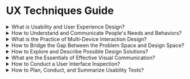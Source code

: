 # UX Techniques Guide

<div class="accordion">

<details>
  <summary>What is Usability and User Experience Design?</summary>

[Agile](ux-techniques-guide/01.what-is-usability-and-user-experience-design/agile-ux.md ':include')

[Bias](ux-techniques-guide/01.what-is-usability-and-user-experience-design/bias.md ':include')

[Design Ethics](ux-techniques-guide/01.what-is-usability-and-user-experience-design/design-ethics.md ':include')

[Hypothesis](ux-techniques-guide/01.what-is-usability-and-user-experience-design/hypothesis.md ':include')

[Problem Statements](ux-techniques-guide/03.what-is-the-practice-of-multidevice-interaction-design/problem-statements.md ':include')

[Scenario-based Design](ux-techniques-guide/01.what-is-usability-and-user-experience-design/scenario-based-design.md ':include')

[Usability](ux-techniques-guide/01.what-is-usability-and-user-experience-design/usability.md ':include')

[User Experience Design](ux-techniques-guide/01.what-is-usability-and-user-experience-design/user-experience-design.md ':include')

[User Interface Design ](ux-techniques-guide/01.what-is-usability-and-user-experience-design/user-interface-design.md ':include')

</details>

<details>
  <summary>How to Understand and Communicate People's Needs and Behaviors?</summary>

Affinity Diagrams  
_A tool to visually organize ideas and information_

*  [Affinity Diagrams – Learn How to Cluster and Bundle Ideas and Facts](https://www.interaction-design.org/literature/article/affinity-diagrams-learn-how-to-cluster-and-bundle-ideas-and-facts)
*  [How to Prepare and Use an Affinity Diagram](https://webdesign.tutsplus.com/tutorials/how-to-prepare-and-use-an-affinity-diagram--cms-28388)
*  [Using Affinity Diagrams to make sense from Brainstorming](http://www.leanyourcompany.com/methods/Using-Affinity-Diagrams.asp)  

Card Sorts  
_Having participants sort various items into groups of their own choosing._

*  [Card-Based Classification Evaluation](http://boxesandarrows.com/card-based-classification-evaluation/)  
*  [Card sorting: a definitive guide](http://boxesandarrows.com/card-sorting-a-definitive-guide/)  
*  [Information Design Using Card Sorting](http://www.steptwo.com.au/papers/cardsorting/)  

Contextual Inquiry  
_Observing participants in their own environment performing their actual work._

*  [Conducting Contextual Enquiry (or Site Visits)](http://uxmastery.com/conducting-contextual-enquiry-or-site-visits/)
*  [Contextual Inquiry - A Primer](http://www.sitepoint.com/contextual-enquiry-primer/)
*  [Field Research in Commercial Product Development (PDF)](http://teced.com/wp-content/uploads/2011/06/upa2003_lk_tk_ovhs-commercial-product-development1.pdf)
*  [Focus Questions for Site Visits](http://www.uie.com/brainsparks/2007/02/22/focus-questions-for-site-visits/)  

Diary Studies  
_A qualitative technique for collecting information about user behaviors, activities, and experiences over an extended period of time._

*  [Dear Diary: Using Diaries to Study User Experience](http://uxpamagazine.org/dear-diary-using-diaries-to-study-user-experience/)  
*  [Diary Studies: Understanding Long-Term User Behavior and Experiences](https://www.nngroup.com/articles/diary-studies/)  
*  [Jumpstart Design Research with a Diary Study](http://www.uxbooth.com/articles/jumpstart-design-research-with-a-diary-study/)  

Empathy Maps  
_A simple tool to better understand people using a product or service._  

*  [Agile Coaching Tip: What Is an Empathy Map?](http://www.solutionsiq.com/what-is-an-empathy-map/)  
*  [Empathy Maps for UX](http://www.tadpull.com/tools/how-to-use-empathy-map-for-user-experience-mapping.php)  
*  [How To Use Empathy Maps To Make Better Services](http://www.innovationlabs.org.uk/2014/04/25/empathy-maps/)  
*  [Updated Empathy Map Canvas](https://medium.com/the-xplane-collection/updated-empathy-map-canvas-46df22df3c8a)  

Five Whys  
_A technique that utilizes a question-asking method to explore the causes/effects underlying a particular issue._

*  [Determine The Root Cause: 5 Whys](http://www.isixsigma.com/index.php?option=com_k2&amp;amp;amp;amp;view=item&amp;amp;amp;amp;id=1308:determine-the-root-cause-5-whys&amp;amp;amp;amp;Itemid=200)  
*  [One simple question to get to the root of any design problem](http://blog.usabilla.com/to-the-users-core-question-in-5-whys/)  

Interviews  
_A conversation where an interviewer asks a series of questions to one or more interviewees._

*  [Asking the right questions during user research, interviews and testing](https://uxdesign.cc/asking-the-right-questions-on-user-research-interviews-and-testing-427261742a67)
*  [How to Make User Research a Conversation](https://www.uxmatters.com/mt/archives/2018/05/how-to-make-user-research-a-conversation.php)
*  [Interviewing Humans](http://alistapart.com/article/interviewing-humans)  
*  [Never Ask What They Want — 3 Better Questions to Ask in User Interviews](https://medium.com/user-research/never-ask-what-they-want-3-better-questions-to-ask-in-user-interviews-aeddd2a2101e#.21nbp2ly8)  
*  [When Interviews Go Wrong](http://www.uxmatters.com/mt/archives/2011/04/when-interviews-go-wrong.php)

Job Stories  
_An approach to task analysis that is inspired by Jobs To Be Done._

*  [5 Tips For Writing A Job Story](https://jtbd.info/5-tips-for-writing-a-job-story-7c9092911fc9)  
*  [Designing Features Using Job Stories](http://insideintercom.io/using-job-stories-design-features-ui-ux/)  
*  [Job stories are great, but personas aren't dead](http://www.elezea.com/2013/12/job-stories-and-personas-sitting-in-a-tree/)  

Personas  
_Fictional persons, based on research, where each one represents a specific type of user._

*  [An introduction to personas and how to create them](http://www.steptwo.com.au/papers/kmc_personas/index.html)  
*  [Describing Personas](https://medium.com/@indiyoung/describing-personas-af992e3fc527#.uqj6h6mb2)  
*  [Five Factors for Successful Persona Projects](http://www.uie.com/articles/successful_persona_projects)  
*  [Persona Grata - Welcoming users into the interaction design process](http://uxmag.com/articles/persona-grata)  
*  [A Closer Look At Personas: What They Are And How They Work (Part 1)](http://www.smashingmagazine.com/2014/08/06/a-closer-look-at-personas-part-1/)  
*  [Personas: Setting the Stage for Building Usable Information Sites](http://www.infotoday.com/online/jul03/head.shtml)  
*  [Three Important Benefits of Personas](http://www.uie.com/articles/benefits_of_personas/)

Proto-Personas  
_Hypothetical persons, where each one represents a specific type of user._

*  [Assumptive Personas](http://www.90percentofeverything.com/2013/04/28/assumptive-personas/)  
*  [Boost Empathy Quickly With Proto-Personas](http://blog.mural.co/2016/05/06/boost-empathy-quickly-with-proto-personas)
*  [The UX Designer’s 5-Minute Guide to Lean Personas](https://www.uxpin.com/studio/blog/ux-designers-5-minute-guide-lean-personas/)  
*  [Using Proto-Personas for Executive Alignment](http://uxmag.com/articles/using-proto-personas-for-executive-alignment)  

Story Maps  
_A visual representation of a user journey to help prioritize a product backlog._

*  [Buying better digital products part 3: Mapping user stories](https://18f.gsa.gov/2016/08/04/buying-better-digital-products-part-3-mapping-user-stories/)  
*  [Story Map Concepts (PDF)](http://jpattonassociates.com/wp-content/uploads/2015/03/story_mapping.pdf)  
*  [The new user story backlog is
a map](http://jpattonassociates.com/the-new-backlog/)

Surveys  
_A data collection tool to gather responses to a series of questions._

*  [8 Research Based Insights for User Experience Surveys](http://www.measuringusability.com/blog/ux-surveys.php)  
*  [Preparing an Online Questionnaire - How to Conduct an Online Survey ](http://www.questionpro.com/akira/showArticle.do?articleID=build01)  
*  [What Is a Survey - Booklet](http://www.whatisasurvey.info/)  

Task Analysis  
_Task analysis is the decomposition of how tasks are currently performed._

*  [Hierarchical Task Analysis](http://www.uxmatters.com/mt/archives/2010/02/hierarchical-task-analysis.php)  
*  [Task Analysis: The Key UX Design Step Everyone Skips](https://searchenginewatch.com/sew/how-to/2336547/task-analysis-the-key-ux-design-step-everyone-skips)
*  [Task Analysis - Hierarchical, If/Then, and Model-Based](http://siteresources.worldbank.org/WBI/Resources/213798-1194538727144/4Final-Task_Analysis.pdf)  
*  [Uncovering True Motivation: The Whys and Wherefore](http://www.stcsig.org/usability/newsletter/0310-motivation.html)  

User Profiles  
_A summary of relevant user characteristics, which can include both demographic and behavioral information._

*  [Task-Based Audience Segmentation](http://adaptivepath.org/ideas/task-based-audience-segmentation/)  
*  [User Group Profiles](http://www.uiaccess.com/accessucd/users.html)  
*  [What Kind of Users Use Your GUI?](http://classicsys.com/free-stuff-2/articles/usability-research-and-testing/what-kind-of-users-use-your-gui/)  

User Research  
_The process of learning about the audience for your system or product._

*  [Communicating User Research Findings](http://www.uxmatters.com/mt/archives/2012/02/communicating-user-research-findings.php)
*  [Doing Research with People Who Are Not Users: Consultation](https://www.uxmatters.com/mt/archives/2017/08/doing-research-with-people-who-are-not-users-consultation.php)
*  [From Research Goals to Usability-Testing Scenarios: A 7-Step Method](https://www.nngroup.com/articles/ux-research-goals-to-scenarios/)
*  [How to get participants for your user research](http://blog.fluidui.com/how-to-get-participants-for-your-user-research/)  
*  [One page user research plan](http://uxdesign.smashingmagazine.com/2012/01/26/ux-research-plan-stakeholders-love/)  
*  [Step By Step Guide To More Structured User Research](http://blog.usabilla.com/step-by-step-guide-to-more-structured-user-research/)  
*  [The two questions we answer with user research](http://www.userfocus.co.uk/articles/the_two_questions_we_answer_with_user_research.html)  
*  [Quantitative User-Research Methodologies: An Overview](https://www.nngroup.com/articles/quantitative-user-research-methods/)  
*  [UIETips: Three Questions You Shouldn't Ask During User Research](http://www.uie.com/brainsparks/2013/07/24/uietips-3-questions-not-to-ask-during-user-research/)  
*  [When to Use Which User-Experience Research Methods](https://www.nngroup.com/articles/which-ux-research-methods/)  

Informal (Guerilla) User Research  
_A rapid and less rigorous approach to conducting user research._

*  [Are you doing your user research on the right people?](http://www.90percentofeverything.com/2008/08/25/are-you-doing-your-user-research-on-the-right-people/)  
*  [Discovery on a Budget: Part I](http://alistapart.com/article/discovery-on-a-budget-part-i)  
*  [Getting Guerrilla With It](http://uxmag.com/articles/getting-guerrilla-with-it)  

User Stories  
_Brief narratives that describe on user interactions with a system, with a focus on the value gained from such interactions._

*  [Advantages of User Stories for Requirements](http://www.mountaingoatsoftware.com/articles/advantages-of-user-stories-for-requirements)
*  [How Expanded User Stories Help Us Fix Existing Interfaces](http://www.erinlynnyoung.com/post/47756875821/expanded-user-stories)  
*  [Writing user stories](https://www.gov.uk/service-manual/agile/writing-user-stories.html)  

</details>

<details>
  <summary>What is the Practice of Multi-Device Interaction Design? </summary>

Content Inventories  
_Identifying and classifying the content in an existing product or system._

*  [How to Conduct A Content Audit](http://uxmastery.com/how-to-conduct-a-content-audit/)  
*  [Tips for laying out a responsive site](http://jamie-plouff.tumblr.com/post/103060444705/tips-for-laying-out-a-responsive-site)  
*  [Tools for the UX Architect: Content Inventory](http://blogs.captechconsulting.com/blog/brendon-cornwell/tools-the-ux-architect-content-inventory)  

Content Prioritization  
_Determining the relative value of content in relation to its audience._

*  [Devising a Strategy for Responsive Design](https://www.uie.com/articles/strategy_for_responsive_design/)  
*  [Responsive-Ready Content](http://sarawb.com/2012/03/07/content-strategy-responsive-design/)  
*  [The case for responsive web content: it's all about the users](http://www.creativebloq.com/mobile/case-responsive-web-content-its-all-about-users-7126217)  

Designing for Touch  
_How to make applications and website touch optimized._

*  [Design for Fingers, Touch, and People, Part 3.](http://www.uxmatters.com/mt/archives/2017/07/design-for-fingers-touch-and-people-part-3.php)
*  [Hover is dead. Long live hover.](https://medium.com/instacart-design/hover-is-dead-long-live-hover-37a89d3795df#.26ua6m3ux)  
*  [Responsive Navigation: Optimizing for Touch Across Devices](http://www.lukew.com/ff/entry.asp?1649)  
*  [The Pursuit of Tappiness](http://uxmag.com/articles/the-pursuit-of-tappiness)  
*  [The Cost of a Touch](http://uxmag.com/articles/the-cost-of-a-touch)  
*  [The Thumb Zone: Designing For Mobile Users](https://www.smashingmagazine.com/2016/09/the-thumb-zone-designing-for-mobile-users/)  
*  [Touch interaction design (Windows Store apps)](http://msdn.microsoft.com/en-ca/library/windows/apps/hh465415.aspx)  

Mobile and Multi-device Web Design  
_How to more effectively design and build for mobile and multi-device usage._

*  [Design for Every Screen](http://shoobe01.blogspot.ca/2011/11/design-for-every-screen.html)  
*  [Designing Exceptional Mobile Experiences](http://uxmag.com/articles/designing-exceptional-mobile-experiences)  
*  [Eight Tips to Make Your First Mobile Design a Success](http://www.peachpit.com/articles/article.aspx?p=1846581)  
*  [Mobile first: Insights from going mobile only ](http://blog.invisionapp.com/mobile-first-mobile-only/)
*  [Framework for Designing for Multiple Devices](http://uxmag.com/articles/framework-for-designing-for-multiple-devices)  
*  [The Hamburger Menu Doesn’t Work](http://jamesarcher.me/hamburger-menu)  
*  [Think Again: Assumptions About Mobile To Reconsider](http://mobile.smashingmagazine.com/2013/01/18/assumptions-about-mobile-to-reconsider/)  
*  [Tools for Mobile UX Design](http://www.uxmatters.com/mt/archives/2013/06/tools-for-mobile-ux-design.php)  

Responsive HTML Frameworks  
_HTML frameworks that support responsive web design._

*  [Kube CSS Framework](http://imperavi.com/kube/)  
*  [(Twitter) Bootstrap](http://getbootstrap.com/)  
*  [Zurb Foundation](http://foundation.zurb.com/)  

Responsive Web Design  
_A technique where individual web pages automatically adjust to various screen sizes._

*  [9 responsive design mistakes you don’t want to make](http://thenextweb.com/dd/2015/10/28/9-responsive-design-mistakes-you-dont-want-to-make/)
*  [Beginner's Guide to Responsive Web Design](http://blog.teamtreehouse.com/beginners-guide-to-responsive-web-design)  
*  [Design Process In The Responsive Age](http://uxdesign.smashingmagazine.com/2012/05/30/design-process-responsive-age/)  
*  [Responsive Strategy](http://bradfrost.com/blog/post/responsive-strategy/)
*  [Responsive Web Design](http://webdesign.tutsplus.com/articles/responsive-web-design--webdesign-15155)
*  [Responsive Web Design Patterns](https://bradfrost.github.io/this-is-responsive/patterns.html)
*  [The opportunities and challenges of responsive design](http://www.webdesignerdepot.com/2012/11/the-opportunities-and-challenges-of-responsive-design/)  

</details>

<details>
  <summary>How to Bridge the Gap Between the Problem Space and Design Space? </summary>

Accessibility  
_Accessibility is the practice of removing barriers that prevent interaction or access to websites by people with disabilities._  

*  [4 Ways to Make Online Content More Accessible](http://www.uxbooth.com/articles/4-ways-to-make-online-content-more-accessible/)  
*  [7 Things Every Designer Needs to Know about Accessibility](https://medium.com/salesforce-ux/7-things-every-designer-needs-to-know-about-accessibility-64f105f0881b#.tvhahmv5g)  
*  [Accessibility according to actual people with disabilities - Axess Lab](https://axesslab.com/accessibility-according-to-pwd/)  
*  [Accessibility for Visual Design](http://www.uxbooth.com/articles/accessibility-visual-design/)  
*  [Accessibility Guidelines](http://accessibility.voxmedia.com/)
*  [Accessibility resources for designers](http://www.iamnotmypixels.com/accessibility-resources-for-designers/)  
*  [Baby Boomers Are Aging–And Designers Need To Adapt](https://www.fastcodesign.com/90131258/baby-boomers-are-aging-heres-how-design-will-have-to-adapt)
*  [Design Accessibly, See Differently: Color Contrast Tips And Tools](https://www.smashingmagazine.com/2014/10/color-contrast-tips-and-tools-for-accessibility/)
*  [Font Awesome & Accessibility](http://fontawesome.io/accessibility/)  

Chatbots  
_A chatbot is a service, powered by simple rules and sometimes artificial intelligence, provided in a conversational style._

*  [Best practices for designing a chatbot conversational experience](https://medium.com/darvin-ai/best-practices-for-designing-an-intelligent-chatbot-conversational-experience-de8142c0b4dc)  
*  [Chatbots Deliver the Worst Customer Service](https://latenightcoding.co/chatbots-customer-service/)  
*  [Chatbot UX – Does Conversation Hurt Or Help?](https://www.smashingmagazine.com/2016/11/does-conversation-hurt-or-help-the-chatbot-ux/#comments)  
*  [Conversational UI Principles — Complete Process of Designing a Website Chatbot](https://medium.com/swlh/conversational-ui-principles-complete-process-of-designing-a-website-chatbot-d0c2a5fee376)  

Cognitive Psychology  
_The branch of psychology that studies mental processes including how people think, perceive, remember and learn._

*  [Cognitive Styles: Get inside the user's head](http://uxmag.com/articles/cognitive-styles)  
*  [Designing for Human Memory](https://uxplanet.org/designing-for-human-memory-a2cdc0b6a75a)  
*  [Improving Usability with Fitts' Law](http://sixrevisions.com/usabilityaccessibility/improving-usability-with-fitts-law/)  
*  [Reducing Cognitive Overload For A Better User Experience](https://www.smashingmagazine.com/2016/09/reducing-cognitive-overload-for-a-better-user-experience/)
*  [Reducing Reliance on Superstition](http://www.humanfactors.com/downloads/sep00.asp)  
*  [The Psychologist's View of UX Design](http://uxmag.com/articles/the-psychologists-view-of-ux-design)  

Conceptual Model  
_Conceptual models involve three views of a system; the user's mental model, the designer's model, and the system image._

*  [Affordances Design](http://www.jnd.org/dn.mss/affordances_and.html)  
*  [Human Centered Design & The 6 Fundamental Principles of Interaction Between Products and Users](https://uxdesign.cc/human-centered-design-the-6-fundamental-principles-of-interaction-between-products-and-users-7343734b38a1#.bplbprmd5)
*  [IBM Design: The three models - User](http://www-01.ibm.com/software/ucd/designconcepts/threemodels/user.html)  
*  [The Secret to Designing an Intuitive UX: Match the Mental Model to the Conceptual Model](http://www.inspireux.com/2010/04/16/secret-designing-intuitive-user-experience/)

Platform Design Principles  
_A high-level of advice for general platform design decisions._

*  [First Principles of Interaction Design](http://www.asktog.com/basics/firstPrinciples.html)  
*  [Windows User Experience Design Principles](http://msdn.microsoft.com/en-us/library/dd834141.aspx)  

Emotional Design  
_Creating experiences that are emotional appealing to people._

*  [Design for Emotion: Expert Tips by Aarron Walter](https://uxplanet.org/design-for-emotion-expert-tips-by-aarron-walter-2f847e75a962)
*  [Design for Emotion and Flow](http://www.boxesandarrows.com/view/design-for-emotion)  
*  [Designing Fun](http://www.alistapart.com/articles/designing-fun/)  
*  [In Defense of Eye Candy](http://alistapart.com/article/indefenseofeyecandy)  
*  [Not Just Pretty: Building Emotion Into Your Websites](https://www.smashingmagazine.com/2012/04/building-emotion-into-your-websites/)
*  [The dangers of delightful design](https://uxdesign.cc/the-dangers-of-delightful-design-bb5834a1b684#.r1duzvdo6)

Empty States  
_An empty state is the initial appearance of an application when there is no user generated information yet._

*  [UX Best Practices: Designing the Overlooked Empty States](https://www.uxpin.com/studio/blog/ux-best-practices-designing-the-overlooked-empty-states/)
*  [Why Empty States Deserve More Design Time](https://www.invisionapp.com/blog/why-empty-states-deserve-more-design-time/)
*  [Writing empty states](https://uxdesign.cc/writing-empty-states-3e0279f39066)

Form Design  
_The display and input of information within online forms._

*  [An Extensive Guide To Web Form
Usability](https://www.smashingmagazine.com/2011/11/extensive-guide-web-form-usability/)  
*  [Design Better Forms](https://uxdesign.cc/design-better-forms-96fadca0f49c#.tauhj5ayi)  
*  [Inline validation in forms — designing the experience](https://medium.com/wdstack/inline-validation-in-forms-designing-the-experience-123fb34088ce#.2m2d9gurz)  
*  [The New Rules of Form Design](http://www.uxbooth.com/articles/the-new-rules-of-form-design/)  

Handling Errors  
_How a system prevents, or handles, users making mistakes._

*  [4 rules for displaying error messages from a user experience perspective](http://www.nomensa.com/blog/2010/4-rules-displaying-error-messages-user-experience-perspective)  
*  [Avoid Being Embarrassed by Your Error Messages](http://www.uxmatters.com/mt/archives/2010/08/avoid-being-embarrassed-by-your-error-messages.php)  
*  [Non-Fatal Errors: Creating Usable, Effective Error Messages](http://www.writersua.com/articles/message/index.html)  

Inclusive Design  
_The design of products and services that consider the full range of peoples ability, age, culture and language._  

*  [Designing for Inclusion](https://www.w3.org/WAI/users/)  
*  [Inclusive - Microsoft Design](https://www.microsoft.com/en-us/design/inclusive/)  
*  [Making the Web Accessible for Everyone With Inclusive Design and Diverse Personas](https://webdesign.tutsplus.com/articles/making-the-web-accessible-for-everyone-with-inclusive-design-and-diverse-personas--cms-27505)  
*  [What the Heck Is Inclusive Design?](https://24ways.org/2016/what-the-heck-is-inclusive-design/)  

Information Architecture  
_Information architecture primarily involves the organization of a system and how navigation is supported within that system._

*  [Complete Beginner’s Guide to Information Architecture](http://www.uxbooth.com/articles/complete-beginners-guide-to-information-architecture/)  
*  [IA Heuristics: A Journey](http://abbytheia.com/2012/04/12/ia-heuristics-journey/)  
*  [Information Architecture: The Scaffold of Good UX](http://blogs.adobe.com/dreamweaver/2016/01/information-architecture-the-scaffold-of-good-ux.html#.V5P7luLH384.twitter)  
*  [The Difference Between Information Architecture (IA) and Navigation](https://www.nngroup.com/articles/ia-vs-navigation/)  

Interaction Design  
_The structure and behaviors of interactive products, services, and systems._

*  [Dan Saffer - Designing Microinteractions](http://www.uie.com/brainsparks/2013/06/14/dan-saffer-designing-microinteractions/#transcript)  
*  [Defining an Interaction Model: The Cornerstone of Application Design](http://www.uxmatters.com/mt/archives/2012/01/defining-an-interaction-model-the-cornerstone-of-application-design.php)  
*  [Interaction Design Tactics For Visual Designers](http://uxdesign.smashingmagazine.com/2011/09/09/interaction-design-tactics-for-visual-designers/)  
*  [Users Don’t Hate Change. They Hate Our Design Choices.](https://medium.com/@jmspool/users-dont-hate-change-they-hate-our-design-choices-86151866eff4)  

Machine Learning  
_Machine Learning is a type of artificial intelligence (AI) that allows software to learn without being explicitly programmed._
*  [Applications Of Machine Learning For Designers](https://www.smashingmagazine.com/2017/04/applications-machine-learning-designers/)
*  [Getting to Know Machine Learning](http://uxmag.com/articles/getting-to-know-machine-learning)  
*  [Human-Centered Machine Learning](https://medium.com/google-design/human-centered-machine-learning-a770d10562cd)  
*  [Machine learning and what UX designers need to know!](http://www.bentley.edu/centers/user-experience-center/machine-learning-what-ux-designers-need-know)  

Natural User Interfaces  
_A natural user interface, or NUI, is an effectively invisible interface that is used via natural and human movements._

*  [Designing UX for Natural User Interfaces](https://www.usertesting.com/blog/2015/08/24/designing-ux-for-natural-user-interfaces/)  
*  [Eight Principles of Natural User Interfaces](http://www.designprinciplesftw.com/collections/eight-principles-of-natural-user-interfaces)  
*  [Natural User Interfaces Are Not Natural](http://www.jnd.org/dn.mss/natural_user_interfa.html)  

Task-flows  
_A visual representation that shows a key sequence of a task._

*  [Tools for Mobile UX Design: Task Flows](http://www.uxmatters.com/mt/archives/2015/03/tools-for-mobile-ux-design-task-flows.php)  
*  [Stop Designing Pages And Start Designing Flows](https://www.smashingmagazine.com/2012/01/stop-designing-pages-start-designing-flows/)  
*  [UX Glossary: Task Flows, User Flows, Flowcharts and some new-ish stuff](https://uxplanet.org/ux-glossary-task-flows-user-flows-flowcharts-and-some-new-ish-stuff-2321044d837d)  
*  [What are Task Flows?](http://pathfindersoftware.com/2007/03/what_are_task_f/)  

</details>

<details>
  <summary>How to Explore and Describe Possible Design Solutions?</summary>

[Brainstorming](ux-techniques-guide/05.how-to-explore-and-describe-possible-design-solutions/brainstorming.md ':include')

[Concept Maps](ux-techniques-guide/05.how-to-explore-and-describe-possible-design-solutions/concept-maps.md ':include')

[Conceptualizing Interaction](ux-techniques-guide/05.how-to-explore-and-describe-possible-design-solutions/conceptualizing-interaction.md ':include')

[Design Patterns](ux-techniques-guide/05.how-to-explore-and-describe-possible-design-solutions/design-patterns.md ':include')

[Design Systems](ux-techniques-guide/05.how-to-explore-and-describe-possible-design-solutions/design-systems.md ':include')

[Problem Reframing](ux-techniques-guide/05.how-to-explore-and-describe-possible-design-solutions/problem-reframing.md ':include')

[Process Flows](ux-techniques-guide/05.how-to-explore-and-describe-possible-design-solutions/process-flows.md ':include')

[Prototyping](ux-techniques-guide/05.how-to-explore-and-describe-possible-design-solutions/prototyping.md ':include')

[Scenarios](ux-techniques-guide/05.how-to-explore-and-describe-possible-design-solutions/scenarios.md ':include')

[Site Maps](ux-techniques-guide/05.how-to-explore-and-describe-possible-design-solutions/site-maps.md ':include')

[Sketching](ux-techniques-guide/05.how-to-explore-and-describe-possible-design-solutions/sketching.md ':include')

[Storyboards](ux-techniques-guide/05.how-to-explore-and-describe-possible-design-solutions/storyboards.md ':include')

[Wireflows](ux-techniques-guide/05.how-to-explore-and-describe-possible-design-solutions/wireflows.md ':include')

[Wireframes](ux-techniques-guide/05.how-to-explore-and-describe-possible-design-solutions/wireframes.md ':include')

</details>

<details>
  <summary>What are the Essentials of Effective Visual Communication?</summary>

[Color](ux-techniques-guide/06.what-are-the-essentials-of-visual-interface-design/color.md ':include')

[Color Tools](ux-techniques-guide/06.what-are-the-essentials-of-visual-interface-design/color-tools.md ':include')

[Grids](ux-techniques-guide/06.what-are-the-essentials-of-visual-interface-design/grids.md ':include')

[Hierarchy](ux-techniques-guide/06.what-are-the-essentials-of-visual-interface-design/hierarchy.md ':include')

[Icons](ux-techniques-guide/06.what-are-the-essentials-of-visual-interface-design/icons.md ':include')

[Interface Animation](ux-techniques-guide/06.what-are-the-essentials-of-visual-interface-design/interface-animation.md ':include')

[Layout](ux-techniques-guide/06.what-are-the-essentials-of-visual-interface-design/layout.md ':include')

[Terminology](ux-techniques-guide/06.what-are-the-essentials-of-visual-interface-design/terminology.md ':include')

[Typography](ux-techniques-guide/06.what-are-the-essentials-of-visual-interface-design/typography.md ':include')

[Visual Design Principles (CRAP)](ux-techniques-guide/06.what-are-the-essentials-of-visual-interface-design/visual-design-principles.md ':include')

[Visual Interface Design](ux-techniques-guide/06.what-are-the-essentials-of-visual-interface-design/visual-interface-design.md ':include')

</details>

<details>
  <summary>How to Conduct a User Interface Inspection? </summary>

[Cognitive Walkthrough](ux-techniques-guide/07.how-to-conduct-a-user-interface-inspection/cognitive-walkthroughs.md ':include')

[Heuristic Evaluations](ux-techniques-guide/07.how-to-conduct-a-user-interface-inspection/heuristic-evaluations.md ':include')

</details>

<details>
  <summary>How to Plan, Conduct, and Summarize Usability Tests?</summary>

[Rapid Iterative Testing and Evaluation (RITE) Method](ux-techniques-guide/08.how-to-plan-conduct-and-summarize-usability-tests/rapid-iterative-testing-and-evaluation-method.md ':include')

[Usability Test Reports](ux-techniques-guide/08.how-to-plan-conduct-and-summarize-usability-tests/usability-test-reports.md ':include')

[Usability Test Surveys](ux-techniques-guide/08.how-to-plan-conduct-and-summarize-usability-tests/usability-test-surveys.md ':include')

[Usability Test Tasks](ux-techniques-guide/08.how-to-plan-conduct-and-summarize-usability-tests/usability-test-tasks.md ':include')

[Usability Testing](ux-techniques-guide/08.how-to-plan-conduct-and-summarize-usability-tests/usability-testing-formal.md ':include')

[Informal (Guerilla) Usability Testing](ux-techniques-guide/08.how-to-plan-conduct-and-summarize-usability-tests/usability-testing-informal.md ':include')

[Remote Usability Testing](ux-techniques-guide/08.how-to-plan-conduct-and-summarize-usability-tests/usability-testing-remote.md ':include')

</details>

</div>

